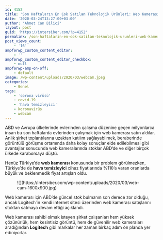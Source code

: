 ```yaml
---
id: 4152
title: 'Son Haftaların En Çok Satılan Teknolojik Ürünleri: Web Kamerası &#8211; Hava Temizleyiciler'
date: '2020-03-24T13:27:00+03:00'
author: 'Ahmet Can Bilici'
layout: post
guid: 'https://intersiber.com/?p=4152'
permalink: /son-haftalarin-en-cok-satilan-teknolojik-urunleri-web-kamerasi-hava-temizleyiciler/
post_views_count:
    - '16'
ampforwp_custom_content_editor:
    - ''
ampforwp_custom_content_editor_checkbox:
    - null
ampforwp-amp-on-off:
    - default
image: /wp-content/uploads/2020/03/webcam.jpeg
categories:
    - Genel
tags:
    - 'corona virüsü'
    - covid-19
    - 'hava temizleyici'
    - koronavirüs
    - webcam
---
```


ABD ve Avrupa ülkelerinde evlerinden çalışma düzenine geçen milyonlarca insan bu son haftalarda evlerinden çalışmak için web kamerası satın aldılar. Anlık şirket toplantılarına uzaktan katılım sağlayabilmek, beraberinde görüntülü görüşme ortamında daha kolay sonuçlar elde edilebilmesi gibi avantajlar sonucunda web kameralarında stoklar ABD’de ve diğer birçok ülkede karaborsaya düştü.

Henüz Türkiye’de **web kamerası** konusunda bir problem görülmezken, Türkiye’de de **hava temizleyici** cihaz fiyatlarında %110’a varan oranlarda büyük ve beklenmedik fiyat artışları oldu.

<figure class="wp-block-image size-large">![](https://intersiber.com/wp-content/uploads/2020/03/web-cam-1600x900.jpg)</figure>Web kamerası için ABD’de güncel stok bulmanın son derece zor olduğu, ancak Logitech’in kendi internet sitesi üzerinden web kamerası satışlarını stoktan satmaya devam ettiği açıklandı.

Web kamerası sahibi olmak isteyen şirket çalışanları hem yüksek çözünürlük, hem kesintisiz görüntü, hem de güvenilir web kameraları aradığından **Logitech** gibi markalar her zaman birkaç adım ön planda yer ediniyorlar.